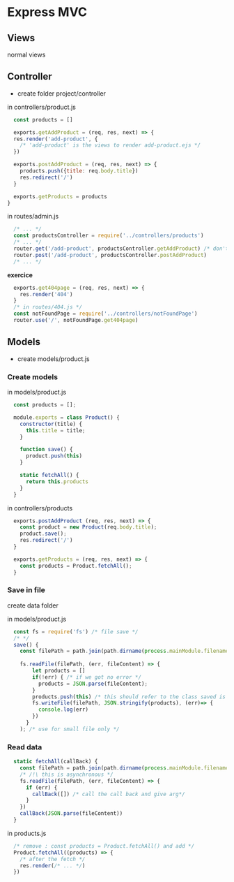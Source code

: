 # Express MVC

## Views
normal views

## Controller

- create folder project/controller

in controllers/product.js
```js
  const products = []

  exports.getAddProduct = (req, res, next) => {
  res.render('add-product', {
    /* 'add-product' is the views to render add-product.ejs */
  })

  exports.postAddProduct = (req, res, next) => {
    products.push({title: req.body.title})
    res.redirect('/')
  }

  exports.getProducts = products
}
```

in routes/admin.js
```js 
  /* ... */
  const productsController = require('../controllers/products')
  /* ... */
  router.get('/add-product', productsController.getAddProduct) /* don't add parentheses */
  router.post('/add-product', productsController.postAddProduct)
  /* ... */
```

**exercice**
```js
  exports.get404page = (req, res, next) => {
    res.render('404')
  }
  /* in routes/404.js */
  const notFoundPage = require('../controllers/notFoundPage')
  router.use('/', notFoundPage.get404page)
```

## Models

- create models/product.js

### Create models
in models/product.js
```js
  const products = [];

  module.exports = class Product() {
    constructor(title) {
      this.title = title;
    }

    function save() {
      product.push(this)
    }

    static fetchAll() {
      return this.products
    }
  }
```

in controllers/products
```js
  exports.postAddProduct (req, res, next) => {
    const product = new Product(req.body.title);
    product.save();
    res.redirect('/')
  }

  exports.getProducts = (req, res, next) => {
    const products = Product.fetchAll();
  }
```

### Save in file

create data folder

in models/product.js
```js
  const fs = require('fs') /* file save */
  /* */
  save() {
    const filePath = path.join(path.dirname(process.mainModule.filename), 'data', 'products.json') /* data folder and products.json */
    
    fs.readFile(filePath, (err, fileContent) => {
        let products = []
        if(!err) { /* if we got no error */
          products = JSON.parse(fileContent);
        }
        products.push(this) /* this should refer to the class saved is called on */
        fs.writeFile(filePath, JSON.stringify(products), (err)=> {
          console.log(err)
        })
      }
    ); /* use for small file only */
```

### Read data

```js
  static fetchAll(callBack) {
    const filePath = path.join(path.dirname(process.mainModule.filename), 'data', 'products.json')
    /* /!\ this is asynchronous */
    fs.readFile(filePath, (err, fileContent) => {
      if (err) {
        callBack([]) /* call the call back and give arg*/
      }
    })
    callBack(JSON.parse(fileContent))
  }
```
in products.js
```js
  /* remove : const products = Product.fetchAll() and add */
  Product.fetchAll((products) => {
    /* after the fetch */
    res.render(/* ... */)
  })
```

